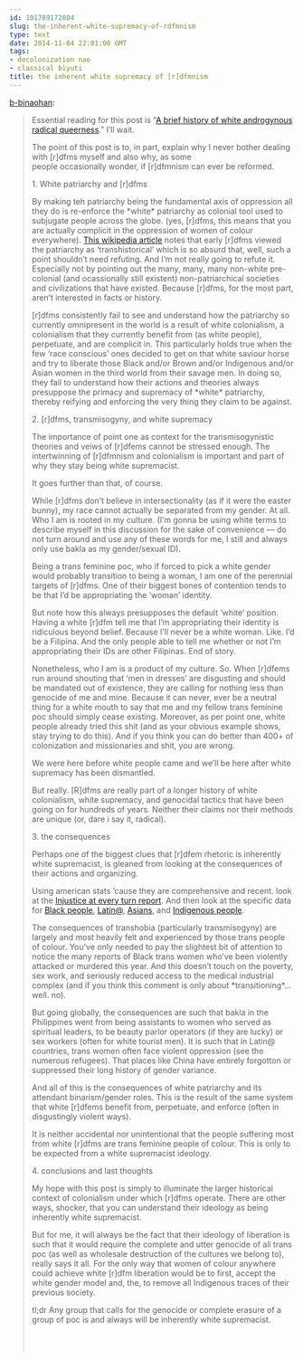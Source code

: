 ```yaml
---
id: 101789172804
slug: the-inherent-white-supremacy-of-rdfmnism
type: text
date: 2014-11-04 22:01:00 GMT
tags:
- decolonization nao
- classical biyuti
title: the inherent white supremacy of [r]dfmnism
---
```

<p><a href="http://xd.binaohan.org/post/100823684744/the-inherent-white-supremacy-of-r-dfmnism" class="tumblr_blog">b-binaohan</a>:</p>

<blockquote><p>Essential reading for this post is “<a href="https://www.evernote.com/shard/s237/sh/bf6088f7-db23-4eb3-acc3-54dc357e3ca5/49e46a36a5b40ff97c3c64a14545234f">A brief history of white androgynous radical queerness</a>.” I’ll wait.</p>



<p>The point of this post is to, in part, explain why I never bother dealing with [r]dfms myself and also why, as some people occasionally wonder, if [r]dfmnism can ever be reformed.</p>



<p>1. White patriarchy and [r]dfms</p>



<p>By making teh patriarchy being the fundamental axis of oppression all they do is re-enforce the *white* patriarchy as colonial tool used to subjugate people across the globe. (yes, [r]dfms, this means that you are actually complicit in the oppression of women of colour everywhere). <a href="http://bit.ly/S3Zt8M">This wikipedia article</a> notes that early [r]dfms viewed the patriarchy as ‘transhistorical’ which is so absurd that, well, such a point shouldn’t need refuting. And I’m not really going to refute it. Especially not by pointing out the many, many, many non-white pre-colonial (and ocassionally still existent) non-patriarchical societies and civilizations that have existed. Because [r]dfms, for the most part, aren’t interested in facts or history.</p>



<p>[r]dfms consistently fail to see and understand how the patriarchy so currently omnipresent in the world is a result of white colonialism, a colonialism that they currently benefit from (as white people), perpetuate, and are complicit in. This particularly holds true when the few ‘race conscious’ ones decided to get on that white saviour horse and try to liberate those Black and/or Brown and/or Indigenous and/or Asian women in the third world from their savage men. In doing so, they fail to understand how their actions and theories always presuppose the primacy and supremacy of *white* patriarchy, thereby reifying and enforcing the very thing they claim to be against.</p>



<p>2. [r]dfms, transmisogyny, and white supremacy</p>



<p>The importance of point one as context for the transmisogynistic theories and veiws of [r]dfems cannot be stressed enough. The intertwinning of [r]dfmnism and colonialism is important and part of why they stay being white supremacist.</p>



<p>It goes further than that, of course.</p>



<p>While [r]dfms don’t believe in intersectionality (as if it were the easter bunny), my race cannot actually be separated from my gender. At all. Who I am is rooted in my culture. (I’m gonna be using white terms to describe myself in this discussion for the sake of convenience — do not turn around and use any of these words for me, I still and always only use bakla as my gender/sexual ID).</p>



<p>Being a trans feminine poc, who if forced to pick a white gender would probably transition to being a woman, I am one of the perennial targets of [r]dfms. One of their biggest bones of contention tends to be that I’d be appropriating the ‘woman’ identity.</p>



<p>But note how this always presupposes the default ‘white’ position. Having a white [r]dfm tell me that I’m appropriating their identity is ridiculous beyond belief. Because I’ll never be a white woman. Like. I’d be a Filipina. And the only people able to tell me whether or not I’m appropriating their IDs are other Filipinas. End of story.</p>



<p>Nonetheless, who I am is a product of my culture. So. When [r]dfems run around shouting that ‘men in dresses’ are disgusting and should be mandated out of existence, they are calling for nothing less than genocide of me and mine. Because it can never, ever be a neutral thing for a white mouth to say that me and my fellow trans feminine poc should simply cease existing. Moreover, as per point one, white people already tried this shit (and as your obvious example shows, stay trying to do this). And if you think you can do better than 400+ of colonization and missionaries and shit, you are wrong.</p>



<p>We were here before white people came and we’ll be here after white supremacy has been dismantled.</p>



<p>But really. [R]dfms are really part of a longer history of white colonialism, white supremacy, and genocidal tactics that have been going on for hundreds of years. Neither their claims nor their methods are unique (or, dare i say it, radical).</p>



<p>3. the consequences</p>



<p>Perhaps one of the biggest clues that [r]dfem rhetoric is inherently white supremacist, is gleaned from looking at the consequences of their actions and organizing.</p>



<p>Using american stats ’cause they are comprehensive and recent. look at the <a href="http://bit.ly/RO7TFb">Injustice at every turn report</a>. And then look at the specific data for <a href="http://bit.ly/S3Zt8P">Black people</a>, <a href="http://bit.ly/RO7RgH">Latin@</a>, <a href="http://bit.ly/S3Zt8Q">Asians</a>, and <a href="http://bit.ly/RO7RgL">Indigenous people</a>.</p>



<p>The consequences of transhobia (particularly transmisogyny) are largely and most heavily felt and experienced by those trans people of colour. You’ve only needed to pay the slightest bit of attention to notice the many reports of Black trans women who’ve been violently attacked or murdered this year. And this doesn’t touch on the poverty, sex work, and seriously reduced access to the medical industrial complex (and if you think this comment is only about *transitioning*… well. no).</p>



<p>But going globally, the consequences are such that bakla in the Philippines went from being assistants to women who served as spiritual leaders, to be beauty parlor operators (if they are lucky) or sex workers (often for white tourist men). It is such that in Latin@ countries, trans women often face violent oppression (see the numerous refugees). That places like China have entirely forgotton or suppressed their long history of gender variance.</p>



<p>And all of this is the consequences of white patriarchy and its attendant binarism/gender roles. This is the result of the same system that white [r]dfems benefit from, perpetuate, and enforce (often in disgustingly violent ways).</p>



<p>It is neither accidental nor unintentional that the people suffering most from white [r]dfms are trans feminine people of colour. This is only to be expected from a white supremacist ideology.</p>



<p>4. conclusions and last thoughts</p>



<p>My hope with this post is simply to illuminate the larger historical context of colonialism under which [r]dfms operate. There are other ways, shocker, that you can understand their ideology as being inherently white supremacist.</p>



<p>But for me, it will always be the fact that their ideology of liberation is such that it would require the complete and utter genocide of all trans poc (as well as wholesale destruction of the cultures we belong to), really says it all. For the only way that women of colour anywhere could achieve white [r]dfm liberation would be to first, accept the white gender model and, the, to remove all Indigenous traces of their previous society.</p>



<p>tl;dr Any group that calls for the genocide or complete erasure of a group of poc is and always will be inherently white supremacist.</p>



<p><br/><br/></p></blockquote>